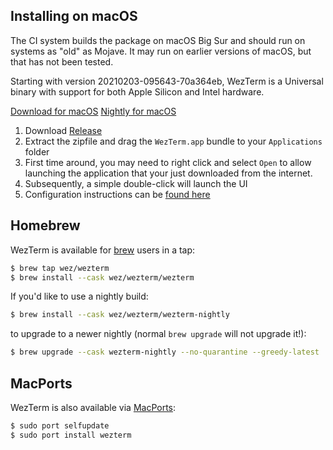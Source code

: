 ## Installing on macOS

The CI system builds the package on macOS Big Sur and should run on systems as
"old" as Mojave.  It may run on earlier versions of macOS, but that has not
been tested.

Starting with version 20210203-095643-70a364eb, WezTerm is a Universal binary
with support for both Apple Silicon and Intel hardware.

<a href="{{ macos_zip_stable }}" class="btn">Download for macOS</a>
<a href="{{ macos_zip_nightly }}" class="btn">Nightly for macOS</a>
1. Download <a href="{{ macos_zip_stable }}">Release</a>
2. Extract the zipfile and drag the `WezTerm.app` bundle to your `Applications` folder
3. First time around, you may need to right click and select `Open` to allow launching
   the application that your just downloaded from the internet.
3. Subsequently, a simple double-click will launch the UI
4. Configuration instructions can be [found here](../config/files.html)

## Homebrew

WezTerm is available for [brew](https://brew.sh/) users in a tap:

```bash
$ brew tap wez/wezterm
$ brew install --cask wez/wezterm/wezterm
```

If you'd like to use a nightly build:

```bash
$ brew install --cask wez/wezterm/wezterm-nightly
```

to upgrade to a newer nightly (normal `brew upgrade` will not upgrade it!):

```bash
$ brew upgrade --cask wezterm-nightly --no-quarantine --greedy-latest
```

## MacPorts

WezTerm is also available via [MacPorts](https://ports.macports.org/port/wezterm/summary):

```bash
$ sudo port selfupdate
$ sudo port install wezterm
```
